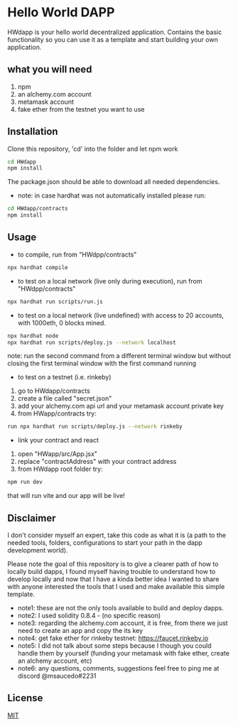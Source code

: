 # Hello World DAPP

HWdapp is your hello world decentralized application. Contains the basic functionality so you can use it as a template and start building your own application.

## what you will need

1. npm
2. an alchemy.com account
3. metamask account
4. fake ether from the testnet you want to use

## Installation

Clone this repository, 'cd' into the folder and let npm work
```bash
cd HWdapp
npm install
``` 
The package.json should be able to download all needed dependencies.
- note: in case hardhat was not automatically installed please run:
```bash
cd HWdapp/contracts
npm install
``` 

## Usage

- to compile, run from "HWdpp/contracts"

```bash
npx hardhat compile
```

- to test on a local network (live only during execution), run from "HWdpp/contracts"
```bash
npx hardhat run scripts/run.js
```

- to test on a local network (live undefined) with access to 20 accounts, with 1000eth, 0 blocks mined.
```bash
npx hardhat node
npx hardhat run scripts/deploy.js --network localhost
```

note: run the second command from a different terminal window but without closing the first terminal window with the first command running


- to test on a testnet (i.e. rinkeby)
1. go to HWdapp/contracts
2. create a file called "secret.json"
3. add your alchemy.com api url and your metamask account private key
4. from HWapp/contracts try:
```bash
run npx hardhat run scripts/deploy.js --network rinkeby
```

- link your contract and react
1. open "HWapp/src/App.jsx"
2. replace "contractAddress" with your contract address
3. from HWdapp root folder try:
```bash
npm run dev
```
that will run vite and our app will be live!

## Disclaimer
I don't consider myself an expert, take this code as what it is (a path to the needed tools, folders, configurations to start your path in the dapp development world).

Please note the goal of this repository is to give a clearer path of how to locally build dapps, I found myself having trouble to understand how to develop locally and now that I have a kinda better idea I wanted to share with anyone interested the tools that I used and make available this simple template.

- note1: these are not the only tools available to build and deploy dapps.
- note2: I used solidity 0.8.4 - (no specific reason)
- note3: regarding the alchemy.com account, it is free, from there we just need to create an app and copy the its key
- note4: get fake ether for rinkeby testnet: https://faucet.rinkeby.io
- note5: I did not talk about some steps because I though you could handle them by yourself (funding your metamask with fake ether, create an alchemy account, etc)
- note6: any questions, comments, suggestions feel free to ping me at discord @msaucedo#2231


## License
[MIT](https://choosealicense.com/licenses/mit/)
